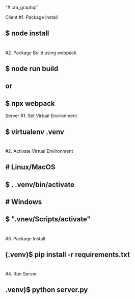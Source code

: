 "# cra_graphql" 

Client
#1. Package Install
## $ node install
#
#2. Package Build using webpack
## $ node run build
## or
## $ npx webpack

Server
#1. Set Virtual Environment
## $ virtualenv .venv
#
#2. Activate Virtual Environment
## # Linux/MacOS
## $ . .venv/bin/activate 
## # Windows
## $ ".vnev/Scripts/activate"
#
#3. Package Install
## (.venv)$ pip install -r requirements.txt
#
#4. Run Server
## .venv)$ python server.py
